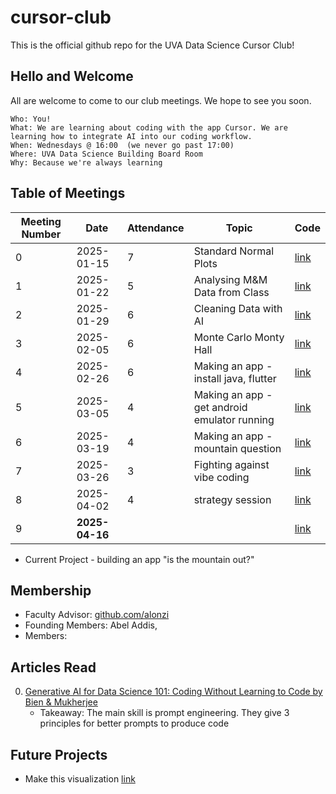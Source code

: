 # cursor-club
This is the official github repo for the UVA Data Science Cursor Club!

## Hello and Welcome
All are welcome to come to our club meetings. We hope to see you soon.

```
Who: You!
What: We are learning about coding with the app Cursor. We are learning how to integrate AI into our coding workflow.
When: Wednesdays @ 16:00  (we never go past 17:00)
Where: UVA Data Science Building Board Room
Why: Because we're always learning
```

## Table of Meetings
| Meeting Number | Date       | Attendance | Topic                         | Code              |
|----------------|------------|------------|-------------------------------|-------------------|
| 0              | 2025-01-15 | 7          | Standard Normal Plots         | [link](code/m000) |
| 1              | 2025-01-22 | 5          | Analysing M&M Data from Class | [link](code/m001) |
| 2              | 2025-01-29 | 6          | Cleaning Data with AI         | [link](code/m002) |
| 3              | 2025-02-05 | 6          | Monte Carlo Monty Hall        | [link](code/m003) |
| 4              | 2025-02-26 | 6          | Making an app - install java, flutter                 | [link](code/m004) |
| 5              | 2025-03-05 | 4          | Making an app - get android emulator running | [link](app/)    |
| 6              | 2025-03-19 | 4          | Making an app - mountain question            | [link](question_app/)|
| 7              | 2025-03-26 | 3          | Fighting against vibe coding                 | [link](question_app/)|
| 8              | 2025-04-02 | 4          | strategy session | [link](question_app/)|
| 9              | **2025-04-16** | | | [link](question_app/)|

* Current Project - building an app "is the mountain out?"

## Membership
* Faculty Advisor: [github.com/alonzi](https://www.github.com/alonzi)
* Founding Members: Abel Addis, 
* Members: 


## Articles Read
0. [Generative AI for Data Science 101: Coding Without Learning to Code by Bien & Mukherjee](https://www.tandfonline.com/doi/full/10.1080/26939169.2024.2432397)
   * Takeaway: The main skill is prompt engineering. They give 3 principles for better prompts to produce code

## Future Projects
* Make this visualization [link](https://www.nytimes.com/interactive/2025/01/30/science/mars-landing-trump.html?smid=nytcore-android-share)
